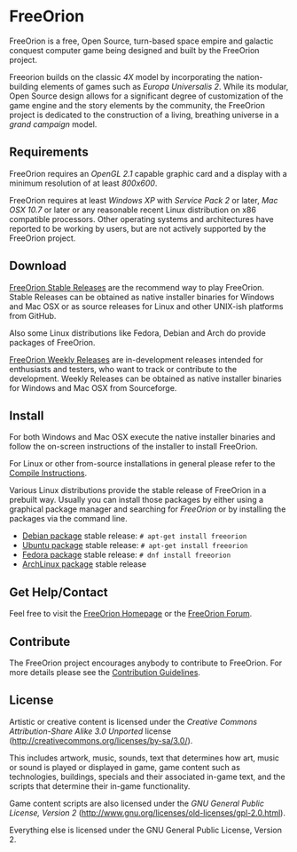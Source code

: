 # FreeOrion

FreeOrion is a free, Open Source, turn-based space empire and galactic conquest
computer game being designed and built by the FreeOrion project.

Freeorion builds on the classic *4X* model by incorporating the nation-building
elements of games such as *Europa Universalis 2*.  While its modular,
Open Source design allows for a significant degree of customization of the game
engine and the story elements by the community, the FreeOrion project is
dedicated to the construction of a living, breathing universe in a
*grand campaign* model.


## Requirements

FreeOrion requires an *OpenGL 2.1* capable graphic card and a display with a
minimum resolution of at least *800x600*.

FreeOrion requires at least *Windows XP* with *Service Pack 2* or later,
*Mac OSX 10.7* or later or any reasonable recent Linux distribution on x86
compatible processors.  Other operating systems and architectures have reported
to be working by users, but are not actively supported by the FreeOrion project.


## Download

[FreeOrion Stable Releases] are the recommend way to play FreeOrion.  Stable
Releases can be obtained as native installer binaries for Windows and Mac OSX
or as source releases for Linux and other UNIX-ish platforms from GitHub.

Also some Linux distributions like Fedora, Debian and Arch do provide packages
of FreeOrion.

[FreeOrion Weekly Releases] are in-development releases intended for enthusiasts
and testers, who want to track or contribute to the development.  Weekly
Releases can be obtained as native installer binaries for Windows and Mac OSX
from Sourceforge.


## Install

For both Windows and Mac OSX execute the native installer binaries and follow
the on-screen instructions of the installer to install FreeOrion.

For Linux or other from-source installations in general please refer to the
[Compile Instructions].

Various Linux distributions provide the stable release of FreeOrion in
a prebuilt way.  Usually you can install those packages by either using
a graphical package manager and searching for *FreeOrion* or by installing the
packages via the command line.

  * [Debian package] stable release: `# apt-get install freeorion`
  * [Ubuntu package] stable release: `# apt-get install freeorion`
  * [Fedora package] stable release: `# dnf install freeorion`
  * [ArchLinux package] stable release


## Get Help/Contact

Feel free to visit the [FreeOrion Homepage] or the [FreeOrion Forum].


## Contribute

The FreeOrion project encourages anybody to contribute to FreeOrion. For more
details please see the [Contribution Guidelines](CONTRIBUTING.md).


## License

Artistic or creative content is licensed under the *Creative Commons
Attribution-Share Alike 3.0 Unported* license
(http://creativecommons.org/licenses/by-sa/3.0/).

This includes artwork, music, sounds, text that determines how art, music or
sound is played or displayed in game, game content such as technologies,
buildings, specials and their associated in-game text, and the scripts that
determine their in-game functionality.

Game content scripts are also licensed under the *GNU General Public License,
Version 2* (http://www.gnu.org/licenses/old-licenses/gpl-2.0.html).

Everything else is licensed under the GNU General Public License, Version 2.


[FreeOrion Homepage]: http://www.freeorion.org/
[FreeOrion Forum]: http://www.freeorion.org/forum/
[FreeOrion Stable Releases]: https://github.com/freeorion/freeorion/releases
[FreeOrion Weekly Releases]: https://sourceforge.net/projects/freeorion/files/FreeOrion/Test/
[FreeOrion Development]: https://github.com/freeorion/freeorion
[Compile Instructions]: http://www.freeorion.org/index.php/Compile
[Debian Package]: https://packages.debian.org/source/sid/freeorion
[Ubuntu Package]: https://launchpad.net/ubuntu/+source/freeorion
[Fedora Package]: https://admin.fedoraproject.org/pkgdb/package/rpms/freeorion/
[ArchLinux Package]: https://aur.archlinux.org/packages/freeorion/
